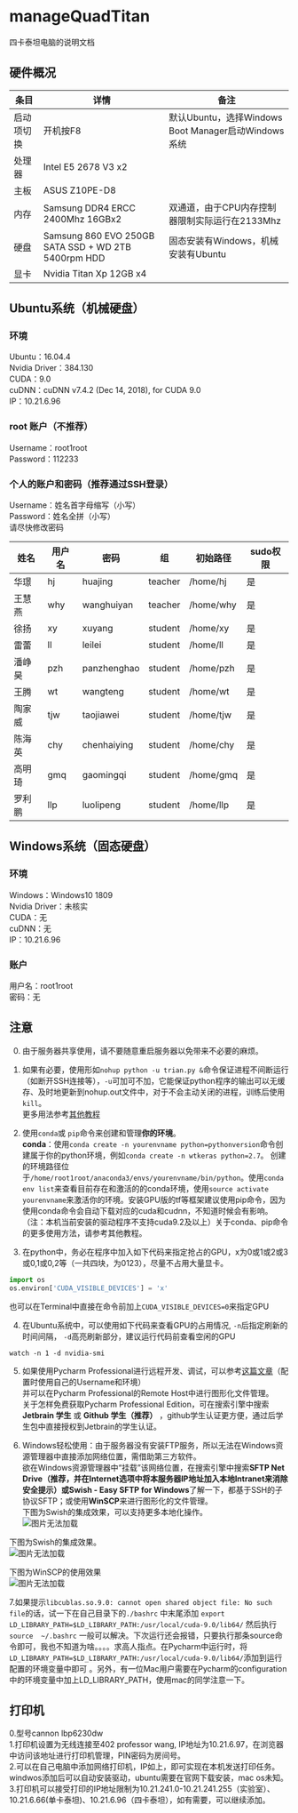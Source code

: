 # manageQuadTitan
四卡泰坦电脑的说明文档

## 硬件概况

| 条目 | 详情 | 备注 |
| ------ | ------ | ------ |
| 启动项切换 | 开机按F8 | 默认Ubuntu，选择Windows Boot Manager启动Windows系统 |
| 处理器 | Intel E5 2678 V3 x2 |  |
| 主板 | ASUS Z10PE-D8 |  |
| 内存 | Samsung DDR4 ERCC 2400Mhz 16GBx2 | 双通道，由于CPU内存控制器限制实际运行在2133Mhz |
| 硬盘 | Samsung 860 EVO 250GB SATA SSD + WD 2TB 5400rpm HDD | 固态安装有Windows，机械安装有Ubuntu |
| 显卡 | Nvidia Titan Xp 12GB x4 |  |

## Ubuntu系统（机械硬盘）

### 环境
Ubuntu：16.04.4  
Nvidia Driver：384.130  
CUDA：9.0  
cuDNN：cuDNN v7.4.2 (Dec 14, 2018), for CUDA 9.0  
IP：10.21.6.96  

### root 账户（不推荐）
Username：root1root  
Password：112233


### 个人的账户和密码（推荐通过SSH登录）
Username：姓名首字母缩写（小写）  
Password：姓名全拼（小写）  
请尽快修改密码  

| 姓名 | 用户名 | 密码 | 组 | 初始路径 | sudo权限  |
| ------ | ------ | ------ | ------ | ------ | ------ |
| 华璟 | hj | huajing | teacher | /home/hj | 是 |
| 王慧燕 | why | wanghuiyan | teacher | /home/why | 是 |
| 徐扬 | xy | xuyang | student | /home/xy | 是 |
| 雷蕾 | ll | leilei | student | /home/ll | 是 |
| 潘峥昊 | pzh | panzhenghao | student | /home/pzh | 是 |
| 王腾 | wt | wangteng | student | /home/wt | 是 |
| 陶家威 | tjw | taojiawei | student | /home/tjw | 是 |
| 陈海英 | chy | chenhaiying | student | /home/chy | 是 |
| 高明琦 | gmq | gaomingqi | student | /home/gmq | 是 |
| 罗利鹏 | llp | luolipeng | student | /home/llp | 是 |

## Windows系统（固态硬盘）

### 环境
Windows：Windows10 1809  
Nvidia Driver：未核实  
CUDA：无  
cuDNN：无  
IP：10.21.6.96  

### 账户
用户名：root1root  
密码：无


## 注意
0. 由于服务器共享使用，请不要随意重启服务器以免带来不必要的麻烦。  

1. 如果有必要，使用形如`nohup python -u trian.py &`命令保证进程不间断运行（如断开SSH连接等），`-u`可加可不加，它能保证python程序的输出可以无缓存、及时地更新到nohup.out文件中，对于不会主动关闭的进程，训练后使用`kill`。  
  更多用法参考[其他教程](https://blog.csdn.net/fang_chuan/article/details/82017470)
  
2. 使用`conda`或 `pip`命令来创建和管理**你的环境**。  
  **conda**：使用`conda create -n yourenvname python=pythonversion`命令创建属于你的python环境，例如`conda create -n wtkeras python=2.7`。 创建的环境路径位于`/home/root1root/anaconda3/envs/yourenvname/bin/python`。使用`conda env list`来查看目前存在和激活的的conda环境，使用`source activate yourenvname`来激活你的环境。安装GPU版的tf等框架建议使用pip命令，因为使用conda命令会自动下载对应的cuda和cudnn，不知道时候会有影响。（注：本机当前安装的驱动程序不支持cuda9.2及以上）关于conda、pip命令的更多使用方法，请参考其他教程。 
    
3.  在python中，务必在程序中加入如下代码来指定抢占的GPU，x为0或1或2或3或0,1或0,2等（一共四块，为0123），尽量不占用大量显卡。    
```python
import os
os.environ['CUDA_VISIBLE_DEVICES'] = 'x' 
```  
  
  也可以在Terminal中直接在命令前加上`CUDA_VISIBLE_DEVICES=0`来指定GPU  
  
  
4. 在Ubuntu系统中，可以使用如下代码来查看GPU的占用情况, `-n`后指定刷新的时间间隔， `-d`高亮刷新部分，建议运行代码前查看空闲的GPU
```linux
watch -n 1 -d nvidia-smi
```
  
5. 如果使用Pycharm Professional进行远程开发、调试，可以参考[这篇文章](https://blog.csdn.net/yejingtao703/article/details/80292486)（配置时使用自己的Username和环境）  
  并可以在Pycharm Professional的Remote Host中进行图形化文件管理。  
  关于怎样免费获取Pycharm Professional Edition，可在搜索引擎中搜索 **Jetbrain 学生** 或 **Github 学生（推荐）**   ，github学生认证更方便，通过后学生包中直接授权到Jetbrain的学生认证。  
    
6. Windows轻松使用：由于服务器没有安装FTP服务，所以无法在Windows资源管理器中直接添加网络位置，需借助第三方软件。  
  欲在Windows资源管理器中“挂载”该网络位置，在搜索引擎中搜索**SFTP Net Drive（推荐，并在Internet选项中将本服务器IP地址加入本地Intranet来消除安全提示）**或**Swish - Easy SFTP for Windows**了解一下，都基于SSH的子协议SFTP；或使用**WinSCP**来进行图形化的文件管理。  
  下图为Swish的集成效果，可以支持更多本地化操作。  
  ![图片无法加载](https://raw.githubusercontent.com/chwangteng/manageQuadTitan/master/SFTP%20Net%20Drive.png)
  
  下图为Swish的集成效果。  
  ![图片无法加载](https://raw.githubusercontent.com/chwangteng/manageQuadTitan/master/swish.png)
  
  下图为WinSCP的使用效果  
  ![图片无法加载](https://raw.githubusercontent.com/chwangteng/manageQuadTitan/master/winscp.png)  
    
7.如果提示`libcublas.so.9.0: cannot open shared object file: No such file`的话，试一下在自己目录下的`./bashrc` 中末尾添加 `export LD_LIBRARY_PATH=$LD_LIBRARY_PATH:/usr/local/cuda-9.0/lib64/` 然后执行 `source  ~/.bashrc` 一般可以解决。下次运行还会报错，只要执行那条source命令即可，我也不知道为啥。。。。求高人指点。在Pycharm中运行时，将 `LD_LIBRARY_PATH=$LD_LIBRARY_PATH:/usr/local/cuda-9.0/lib64/`添加到运行配置的环境变量中即可 。另外，有一位Mac用户需要在Pycharm的configuration中的环境变量中加上LD_LIBRARY_PATH，使用mac的同学注意一下。
## 打印机
0.型号cannon lbp6230dw  
1.打印机设置为无线连接至402 professor wang, IP地址为10.21.6.97，在浏览器中访问该地址进行打印机管理，PIN密码为房间号。  
2.可以在自己电脑中添加网络打印机，IP如上，即可实现在本机发送打印任务。windwos添加后可以自动安装驱动，ubuntu需要在官网下载安装，mac os未知。  
3.打印机可以接受打印的IP地址限制为10.21.241.0-10.21.241.255（实验室）、10.21.6.66(单卡泰坦)、10.21.6.96（四卡泰坦），如有需要，可以继续添加。  

